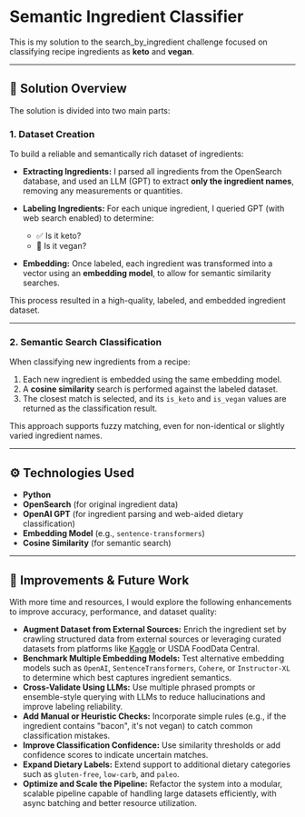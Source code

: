 # Semantic Ingredient Classifier

This is my solution to the search_by_ingredient challenge focused on classifying recipe ingredients as **keto** and **vegan**.

---

## 🧠 Solution Overview

The solution is divided into two main parts:

### 1. Dataset Creation
To build a reliable and semantically rich dataset of ingredients:

- **Extracting Ingredients:** I parsed all ingredients from the OpenSearch database, and used an LLM (GPT) to extract **only the ingredient names**, removing any measurements or quantities.
- **Labeling Ingredients:** For each unique ingredient, I queried GPT (with web search enabled) to determine:
  - ✅ Is it keto?
  - 🌱 Is it vegan?

- **Embedding:** Once labeled, each ingredient was transformed into a vector using an **embedding model**, to allow for semantic similarity searches.

This process resulted in a high-quality, labeled, and embedded ingredient dataset.

---

### 2. Semantic Search Classification

When classifying new ingredients from a recipe:

1. Each new ingredient is embedded using the same embedding model.
2. A **cosine similarity** search is performed against the labeled dataset.
3. The closest match is selected, and its `is_keto` and `is_vegan` values are returned as the classification result.

This approach supports fuzzy matching, even for non-identical or slightly varied ingredient names.

---

## ⚙️ Technologies Used

- **Python**
- **OpenSearch** (for original ingredient data)
- **OpenAI GPT** (for ingredient parsing and web-aided dietary classification)
- **Embedding Model** (e.g., `sentence-transformers`)
- **Cosine Similarity** (for semantic search)

---

## 🚀 Improvements & Future Work

With more time and resources, I would explore the following enhancements to improve accuracy, performance, and dataset quality:

- **Augment Dataset from External Sources:** Enrich the ingredient set by crawling structured data from external sources or leveraging curated datasets from platforms like [Kaggle](https://www.kaggle.com/) or USDA FoodData Central.
- **Benchmark Multiple Embedding Models:** Test alternative embedding models such as `OpenAI`, `SentenceTransformers`, `Cohere`, or `Instructor-XL` to determine which best captures ingredient semantics.
- **Cross-Validate Using LLMs:** Use multiple phrased prompts or ensemble-style querying with LLMs to reduce hallucinations and improve labeling reliability.
- **Add Manual or Heuristic Checks:** Incorporate simple rules (e.g., if the ingredient contains "bacon", it's not vegan) to catch common classification mistakes.
- **Improve Classification Confidence:** Use similarity thresholds or add confidence scores to indicate uncertain matches.
- **Expand Dietary Labels:** Extend support to additional dietary categories such as `gluten-free`, `low-carb`, and `paleo`.
- **Optimize and Scale the Pipeline:** Refactor the system into a modular, scalable pipeline capable of handling large datasets efficiently, with async batching and better resource utilization.